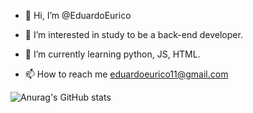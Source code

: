 - 👋 Hi, I’m @EduardoEurico
- 👀 I’m interested in study to be a back-end developer.
- 🌱 I’m currently learning python, JS, HTML.

- 📫 How to reach me eduardoeurico11@gmail.com

![Anurag's GitHub stats](https://github-readme-stats.vercel.app/api?username=EduardoEurico&show_icons=true&theme=radical)

<!---
EduardoEurico/EduardoEurico is a ✨ special ✨ repository because its `README.md` (this file) appears on your GitHub profile.
You can click the Preview link to take a look at your changes.
--->
